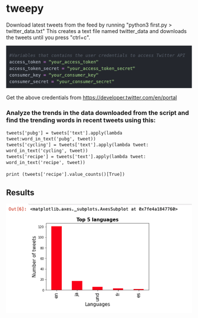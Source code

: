 # tweepy

Download latest tweets from the feed by running "python3 first.py > twitter_data.txt"
This creates a text file named twitter_data and downloads the tweets until you press "ctrl+c".

![screenshot](credentials.png)

Get the above credentials from https://developer.twitter.com/en/portal



### Analyze the trends in the data  downloaded from the script and find the trending words in recent tweets using this:

```
tweets['pubg'] = tweets['text'].apply(lambda tweet:word_in_text('pubg', tweet))
tweets['cycling'] = tweets['text'].apply(lambda tweet: word_in_text('cycling', tweet))
tweets['recipe'] = tweets['text'].apply(lambda tweet: word_in_text('recipe', tweet))

print (tweets['recipe'].value_counts()[True])
```

## Results
![screenshot](plot.png)
